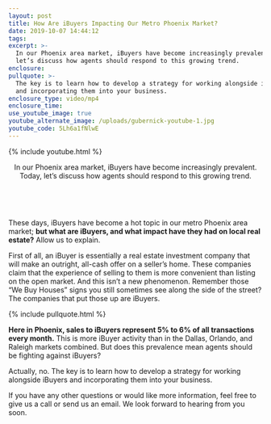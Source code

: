 ```yaml
---
layout: post
title: How Are iBuyers Impacting Our Metro Phoenix Market?
date: 2019-10-07 14:44:12
tags:
excerpt: >-
  In our Phoenix area market, iBuyers have become increasingly prevalent. Today,
  let’s discuss how agents should respond to this growing trend.
enclosure:
pullquote: >-
  The key is to learn how to develop a strategy for working alongside iBuyers
  and incorporating them into your business.
enclosure_type: video/mp4
enclosure_time:
use_youtube_image: true
youtube_alternate_image: /uploads/gubernick-youtube-1.jpg
youtube_code: 5Lh6a1fNlwE
---
```


{% include youtube.html %}

<center>In our Phoenix area market, iBuyers have become increasingly prevalent. Today, let&rsquo;s discuss how agents should respond to this growing trend.</center>

&nbsp;

&nbsp;

These days, iBuyers have become a hot topic in our metro Phoenix area market; **but what are iBuyers, and what impact have they had on local real estate?** Allow us to explain.

First of all, an iBuyer is essentially a real estate investment company that will make an outright, all-cash offer on a seller’s home. These companies claim that the experience of selling to them is more convenient than listing on the open market. And this isn’t a new phenomenon. Remember those “We Buy Houses” signs you still sometimes see along the side of the street? The companies that put those up are iBuyers.&nbsp;

{% include pullquote.html %}

**Here in Phoenix, sales to iBuyers represent 5% to 6% of all transactions every month.** This is more iBuyer activity than in the Dallas, Orlando, and Raleigh markets combined. But does this prevalence mean agents should be fighting against iBuyers?&nbsp;

Actually, no. The key is to learn how to develop a strategy for working alongside iBuyers and incorporating them into your business.&nbsp;

If you have any other questions or would like more information, feel free to give us a call or send us an email. We look forward to hearing from you soon.